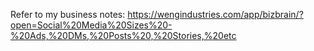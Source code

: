 Refer to my business notes: https://wengindustries.com/app/bizbrain/?open=Social%20Media%20Sizes%20-%20Ads,%20DMs,%20Posts%20,%20Stories,%20etc